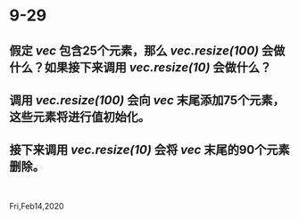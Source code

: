 # 9-29

## 假定 _vec_ 包含25个元素，那么 _vec.resize(100)_ 会做什么？如果接下来调用 _vec.resize(10)_ 会做什么？

## 调用 _vec.resize(100)_ 会向 _vec_ 末尾添加75个元素，这些元素将进行值初始化。

## 接下来调用 _vec.resize(10)_ 会将 _vec_ 末尾的90个元素删除。

&nbsp;

Fri,Feb14,2020